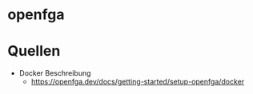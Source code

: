 # openfga

# Quellen

- Docker Beschreibung
  - https://openfga.dev/docs/getting-started/setup-openfga/docker